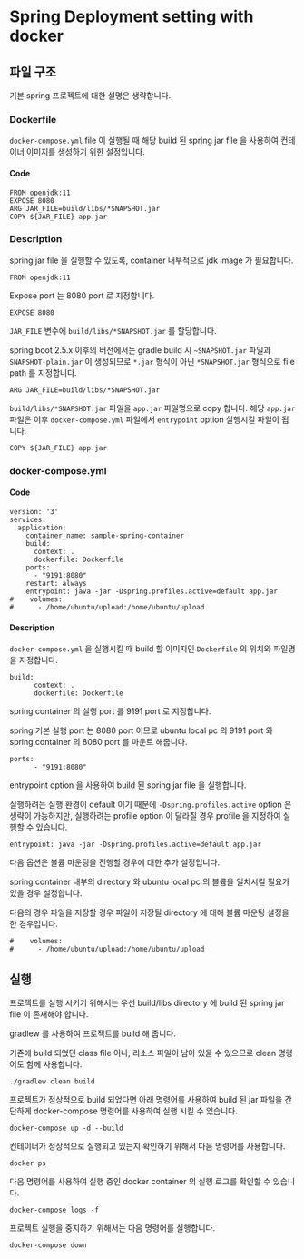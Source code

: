 # Spring Deployment setting with docker

## 파일 구조

기본 spring 프로젝트에 대한 설명은 생략합니다.

### Dockerfile

`docker-compose.yml` file 이 실행될 때 해당 build 된 spring jar file 을 사용하여 컨테이너 이미지를 생성하기 위한 설정입니다.

#### Code

```
FROM openjdk:11
EXPOSE 8080
ARG JAR_FILE=build/libs/*SNAPSHOT.jar
COPY ${JAR_FILE} app.jar
```

### Description

spring jar file 을 실행할 수 있도록, container 내부적으로 jdk image 가 필요합니다.

```
FROM openjdk:11
```

Expose port 는 8080 port 로 지정합니다.

```
EXPOSE 8080
```

`JAR_FILE` 변수에 `build/libs/*SNAPSHOT.jar` 를 할당합니다.

spring boot 2.5.x 이후의 버전에서는 gradle build 시 `~SNAPSHOT.jar` 파일과 `SNAPSHOT-plain.jar` 이 생성되므로 `*.jar` 형식이 아닌 `*SNAPSHOT.jar` 형식으로 file path 를 지정합니다. 

```
ARG JAR_FILE=build/libs/*SNAPSHOT.jar
```

`build/libs/*SNAPSHOT.jar` 파일을 `app.jar` 파일명으로 copy 합니다.
해당 `app.jar` 파일은 이후 `docker-compose.yml` 파일에서 `entrypoint` option 실행시킬 파일이 됩니다.

```
COPY ${JAR_FILE} app.jar
```


### docker-compose.yml

#### Code

```
version: '3'
services:
  application:
    container_name: sample-spring-container
    build:
      context: .
      dockerfile: Dockerfile
    ports:
      - "9191:8080"
    restart: always
    entrypoint: java -jar -Dspring.profiles.active=default app.jar
#    volumes:
#      - /home/ubuntu/upload:/home/ubuntu/upload
```

#### Description

`docker-compose.yml` 을 실행시킬 때 build 할 이미지인 `Dockerfile` 의 위치와 파일명을 지정합니다.

```
build:
      context: .
      dockerfile: Dockerfile
```

spring container 의 실행 port 를 9191 port 로 지정합니다.

spring 기본 실행 port 는 8080 port 이므로 ubuntu local pc 의 9191 port 와 spring container 의 8080 port 를 마운트 해줍니다.

```
ports:
      - "9191:8080"
```

entrypoint option 을 사용하여 build 된 spring jar file 을 실행합니다.

실행하려는 실행 환경이 default 이기 때문에 `-Dspring.profiles.active` option 은 생략이 가능하지만, 
실행하려는 profile option 이 달라질 경우 profile 을 지정하여 실행할 수 있습니다. 

```
entrypoint: java -jar -Dspring.profiles.active=default app.jar
```

다음 옵션은 볼륨 마운팅을 진행할 경우에 대한 추가 설정입니다.

spring container 내부의 directory 와 ubuntu local pc 의 볼륨을 일치시킬 필요가 있을 경우 설정합니다.

다음의 경우 파일을 저장할 경우 파일이 저장될 directory 에 대해 볼륨 마운팅 설정을 한 경우입니다.

```
#    volumes:
#      - /home/ubuntu/upload:/home/ubuntu/upload
```

## 실행

프로젝트를 실행 시키기 위해서는 우선 build/libs directory 에 build 된 spring jar file 이 존재해야 합니다.

gradlew 를 사용하여 프로젝트를 build 해 줍니다.

기존에 build 되었던 class file 이나, 리소스 파일이 남아 있을 수 있으므로 clean 명령어도 함께 사용합니다.

```
./gradlew clean build
```

프로젝트가 정상적으로 build 되었다면 아래 명령어를 사용하여 build 된 jar 파일을 간단하게 docker-compose 명령어를 사용하여 실행 시킬 수 있습니다.

```
docker-compose up -d --build
```

컨테이너가 정상적으로 실행되고 있는지 확인하기 위해서 다음 명령어를 사용합니다.

```
docker ps
```

다음 명령어를 사용하여 실행 중인 docker container 의 실행 로그를 확인할 수 있습니다.

```
docker-compose logs -f
```

프로젝트 실행을 중지하기 위해서는 다음 명령어를 실행합니다.

```
docker-compose down
```